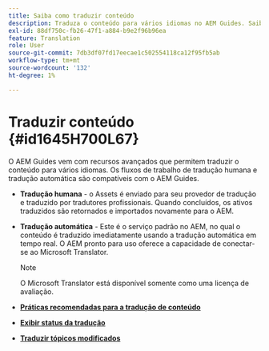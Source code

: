 ```yaml
---
title: Saiba como traduzir conteúdo
description: Traduza o conteúdo para vários idiomas no AEM Guides. Saiba mais sobre os fluxos de trabalho de tradução humana e de máquina.
exl-id: 88df750c-fb26-47f1-a884-b9e2f96b96ea
feature: Translation
role: User
source-git-commit: 7db3df07fd17eecae1c502554118ca12f95fb5ab
workflow-type: tm+mt
source-wordcount: '132'
ht-degree: 1%

---
```


# Traduzir conteúdo {#id1645H700L67}

O AEM Guides vem com recursos avançados que permitem traduzir o conteúdo para vários idiomas. Os fluxos de trabalho de tradução humana e tradução automática são compatíveis com o AEM Guides.

- **Tradução humana** - o Assets é enviado para seu provedor de tradução e traduzido por tradutores profissionais. Quando concluídos, os ativos traduzidos são retornados e importados novamente para o AEM.

- **Tradução automática** - Este é o serviço padrão no AEM, no qual o conteúdo é traduzido imediatamente usando a tradução automática em tempo real. O AEM pronto para uso oferece a capacidade de conectar-se ao Microsoft Translator.

  >[!NOTE]
  >
  > O Microsoft Translator está disponível somente como uma licença de avaliação.


- **[Práticas recomendadas para a tradução de conteúdo](translation-first-time.md)**

- **[Exibir status da tradução](translation-view-trans-state-6234.md)**

- **[Traduzir tópicos modificados](translation-modified-topics-6234.md)**
